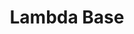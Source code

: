 ---
mission_id: lambda
editorsChoice:
title: "Lambda Base"
authors: 
    - "David Lovejoy"
date:
filename: "lambda.zip"
description: ""
heroImage: 
levelReplaced:	SECBASE
difficulty: yes
bm:	yes
fme: yes
wax: no
three_do: yes
voc: yes
gmd: no
vue: no
lfd: yes
base: "New level from scratch" 
editors: "DFUSE"

---